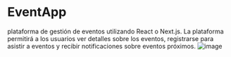 # EventApp
plataforma de gestión de eventos utilizando React o Next.js. La plataforma permitirá a los usuarios ver detalles sobre los eventos, registrarse para asistir a eventos y recibir notificaciones sobre eventos próximos.
![image](https://github.com/estefaniarizzo/EventApp/assets/72713520/9f9d8a36-8824-441d-8513-bd14d4330d0d)
